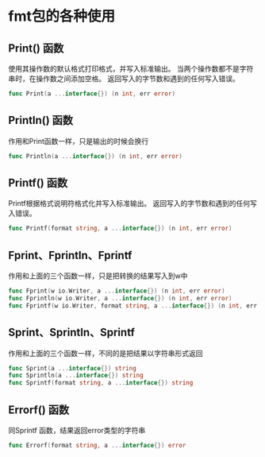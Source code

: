 # fmt包的各种使用

## Print() 函数
使用其操作数的默认格式打印格式，并写入标准输出。
当两个操作数都不是字符串时，在操作数之间添加空格。
返回写入的字节数和遇到的任何写入错误。
```go
func Print(a ...interface{}) (n int, err error)
```
## Println() 函数
作用和Print函数一样，只是输出的时候会换行
```go
func Println(a ...interface{}) (n int, err error)
```
## Printf() 函数
Printf根据格式说明符格式化并写入标准输出。
返回写入的字节数和遇到的任何写入错误。
```go
func Printf(format string, a ...interface{}) (n int, err error)
```
## Fprint、Fprintln、Fprintf
作用和上面的三个函数一样，只是把转换的结果写入到w中
```go
func Fprint(w io.Writer, a ...interface{}) (n int, err error)
func Fprintln(w io.Writer, a ...interface{}) (n int, err error)
func Fprintf(w io.Writer, format string, a ...interface{}) (n int, err error)
```
## Sprint、Sprintln、Sprintf
作用和上面的三个函数一样，不同的是把结果以字符串形式返回
```go
func Sprint(a ...interface{}) string
func Sprintln(a ...interface{}) string
func Sprintf(format string, a ...interface{}) string
```
## Errorf() 函数
同Sprintf 函数，结果返回error类型的字符串
```go
func Errorf(format string, a ...interface{}) error
```
